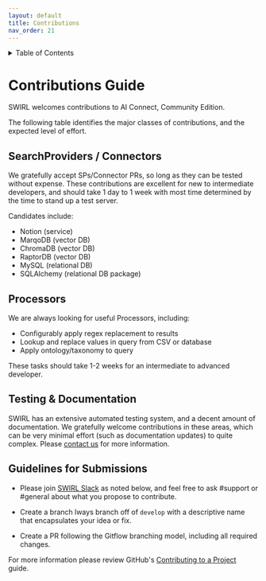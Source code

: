 ```yaml
---
layout: default
title: Contributions
nav_order: 21
---
```

<details markdown="block">
  <summary>
    Table of Contents
  </summary>
  {: .text-delta }
- TOC
{:toc}
</details>

# Contributions Guide

SWIRL welcomes contributions to AI Connect, Community Edition.

The following table identifies the major classes of contributions, and the expected level of effort. 

## SearchProviders / Connectors

We gratefully accept SPs/Connector PRs, so long as they can be tested without expense. These contributions are excellent for new to intermediate developers, and should take 1 day to 1 week with most time determined by the time to stand up a test server.

Candidates include:

* Notion (service)
* MarqoDB (vector DB)
* ChromaDB (vector DB)
* RaptorDB (vector DB)
* MySQL (relational DB)
* SQLAlchemy (relational DB package)

## Processors

We are always looking for useful Processors, including:

* Configurably apply regex replacement to results
* Lookup and replace values in query from CSV or database
* Apply ontology/taxonomy to query

These tasks should take 1-2 weeks for an intermediate to advanced developer.

## Testing & Documentation

SWIRL has an extensive automated testing system, and a decent amount of documentation. We gratefully welcome contributions in these areas, which can be very minimal effort (such as documentation updates) to quite complex. Please [contact us](#support) for more information.

## Guidelines for Submissions

* Please join [SWIRL Slack](#support) as noted below, and feel free to ask #support or #general about what you propose to contribute.

* Create a branch lways branch off of `develop` with a descriptive name that encapsulates your idea or fix.

* Create a PR following the Gitflow branching model, including all required changes.

For more information please review GitHub's [Contributing to a Project](https://docs.github.com/en/get-started/exploring-projects-on-github/contributing-to-a-project) guide. 





